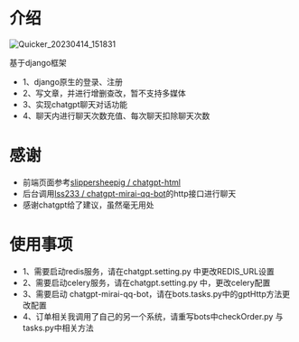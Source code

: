 # 介绍
![Quicker_20230414_151831](https://user-images.githubusercontent.com/27610751/231972390-8186ca65-6f4b-437d-988a-128894432d40.png)


基于django框架
+ 1、django原生的登录、注册
+ 2、写文章，并进行增删查改，暂不支持多媒体
+ 3、实现chatgpt聊天对话功能
+ 4、聊天内进行聊天次数充值、每次聊天扣除聊天次数

# 感谢
+ 前端页面参考[slippersheepig
/
chatgpt-html](https://github.com/slippersheepig/chatgpt-html)
+ 后台调用[lss233
/
chatgpt-mirai-qq-bot](https://github.com/lss233/chatgpt-mirai-qq-bot)的http接口进行聊天
+ 感谢chatgpt给了建议，虽然毫无用处

# 使用事项
+ 1、需要启动redis服务，请在chatgpt.setting.py 中更改REDIS_URL设置
+ 2、需要启动celery服务，请在chatgpt.setting.py 中，更改celery配置
+ 3、需要启动 chatgpt-mirai-qq-bot，请在bots.tasks.py中的gptHttp方法更改配置
+ 4、订单相关我调用了自己的另一个系统，请重写bots中checkOrder.py 与 tasks.py中相关方法
